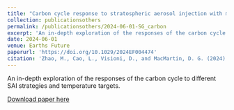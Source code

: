 ```yaml
---
title: "Carbon cycle response to stratospheric aerosol injection with multiple temperature stabilization targets and strategies"
collection: publicationsothers
permalink: /publicationsothers/2024-06-01-SG_carbon
excerpt: 'An in-depth exploration of the responses of the carbon cycle to different SAI strategies and temperature targets'
date: 2024-06-01
venue: Earths Future
paperurl: 'https://doi.org/10.1029/2024EF004474'
citation: 'Zhao, M., Cao, L., Visioni, D., and MacMartin, D. G. (2024). Carbon cycle response to stratospheric aerosol injection with multiple temperature stabilization targets and strategies. Earths Future, 12, e2024EF004474.'
---
```


An in-depth exploration of the responses of the carbon cycle to different SAI strategies and temperature targets.

[Download paper here](https://doi.org/10.1029/2024EF004474)

 

